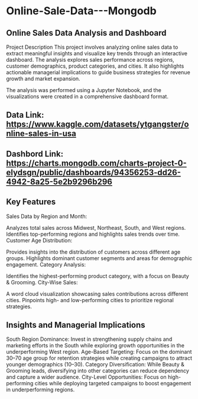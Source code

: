 # Online-Sale-Data---Mongodb

## Online Sales Data Analysis and Dashboard
Project Description
This project involves analyzing online sales data to extract meaningful insights and visualize key trends through an interactive dashboard. The analysis explores sales performance across regions, customer demographics, product categories, and cities. It also highlights actionable managerial implications to guide business strategies for revenue growth and market expansion.

The analysis was performed using a Jupyter Notebook, and the visualizations were created in a comprehensive dashboard format.

## Data Link: https://www.kaggle.com/datasets/ytgangster/online-sales-in-usa
## Dashbord Link: https://charts.mongodb.com/charts-project-0-elydsgn/public/dashboards/94356253-dd26-4942-8a25-5e2b9296b296


## Key Features
Sales Data by Region and Month:

Analyzes total sales across Midwest, Northeast, South, and West regions.
Identifies top-performing regions and highlights sales trends over time.
Customer Age Distribution:

Provides insights into the distribution of customers across different age groups.
Highlights dominant customer segments and areas for demographic engagement.
Category Analysis:

Identifies the highest-performing product category, with a focus on Beauty & Grooming.
City-Wise Sales:

A word cloud visualization showcasing sales contributions across different cities.
Pinpoints high- and low-performing cities to prioritize regional strategies.

## Insights and Managerial Implications
South Region Dominance: Invest in strengthening supply chains and marketing efforts in the South while exploring growth opportunities in the underperforming West region.
Age-Based Targeting: Focus on the dominant 30–70 age group for retention strategies while creating campaigns to attract younger demographics (10–30).
Category Diversification: While Beauty & Grooming leads, diversifying into other categories can reduce dependency and capture a wider audience.
City-Level Opportunities: Focus on high-performing cities while deploying targeted campaigns to boost engagement in underperforming regions.
